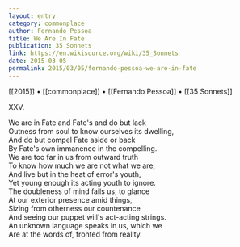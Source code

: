 ```yaml
---
layout: entry
category: commonplace
author: Fernando Pessoa
title: We Are In Fate
publication: 35 Sonnets
link: https://en.wikisource.org/wiki/35_Sonnets
date: 2015-03-05
permalink: 2015/03/05/fernando-pessoa-we-are-in-fate
---
```


[[2015]] • [[commonplace]] • [[Fernando Pessoa]] • [[35 Sonnets]]

XXV. 

We are in Fate and Fate's and do but lack
<br>Outness from soul to know ourselves its dwelling,
<br>And do but compel Fate aside or back
<br>By Fate's own immanence in the compelling.
<br>We are too far in us from outward truth
<br>To know how much we are not what we are,
<br>And live but in the heat of error's youth,
<br>Yet young enough its acting youth to ignore.
<br>The doubleness of mind fails us, to glance
<br>At our exterior presence amid things,
<br>Sizing from otherness our countenance
<br>And seeing our puppet will's act-acting strings.
<br>An unknown language speaks in us, which we
<br>Are at the words of, fronted from reality. 